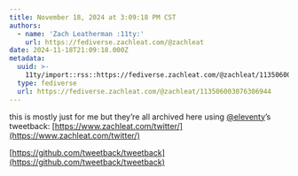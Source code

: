 ```yaml
---
title: November 18, 2024 at 3:09:18 PM CST
authors:
  - name: 'Zach Leatherman :11ty:'
    url: https://fediverse.zachleat.com/@zachleat
date: 2024-11-18T21:09:18.000Z
metadata:
  uuid: >-
    11ty/import::rss::https://fediverse.zachleat.com/@zachleat/113506003076306944
  type: fediverse
  url: https://fediverse.zachleat.com/@zachleat/113506003076306944
---
```

this is mostly just for me but they’re all archived here using [@eleventy](https://fosstodon.org/@eleventy)’s tweetback: [https://www.zachleat.com/twitter/](https://www.zachleat.com/twitter/)

[https://github.com/tweetback/tweetback](https://github.com/tweetback/tweetback)